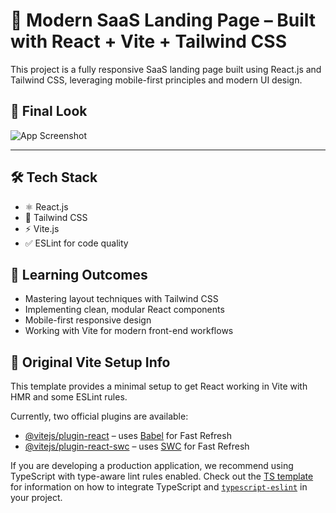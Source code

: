 # 🚀 Modern SaaS Landing Page – Built with React + Vite + Tailwind CSS

This project is a fully responsive SaaS landing page built using React.js and Tailwind CSS, leveraging mobile-first principles and modern UI design.

## 📸 Final Look

![App Screenshot](./image.png)

---

## 🛠️ Tech Stack

- ⚛️ React.js
- 🎨 Tailwind CSS
- ⚡ Vite.js
- ✅ ESLint for code quality

## 🧠 Learning Outcomes

- Mastering layout techniques with Tailwind CSS
- Implementing clean, modular React components
- Mobile-first responsive design
- Working with Vite for modern front-end workflows

## 📂 Original Vite Setup Info

This template provides a minimal setup to get React working in Vite with HMR and some ESLint rules.

Currently, two official plugins are available:

- [@vitejs/plugin-react](https://github.com/vitejs/vite-plugin-react/blob/main/packages/plugin-react) – uses [Babel](https://babeljs.io/) for Fast Refresh
- [@vitejs/plugin-react-swc](https://github.com/vitejs/vite-plugin-react/blob/main/packages/plugin-react-swc) – uses [SWC](https://swc.rs/) for Fast Refresh

If you are developing a production application, we recommend using TypeScript with type-aware lint rules enabled. Check out the [TS template](https://github.com/vitejs/vite/tree/main/packages/create-vite/template-react-ts) for information on how to integrate TypeScript and [`typescript-eslint`](https://typescript-eslint.io) in your project.
